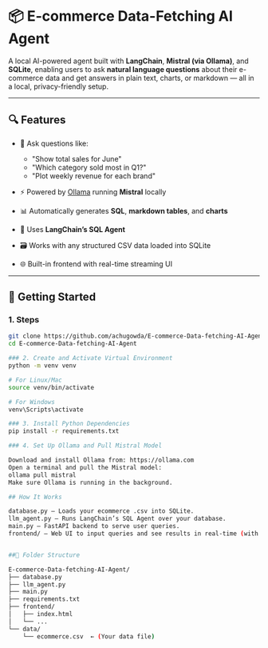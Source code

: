 # 📦 E-commerce Data-Fetching AI Agent

A local AI-powered agent built with **LangChain**, **Mistral (via Ollama)**, and **SQLite**, enabling users to ask **natural language questions** about their e-commerce data and get answers in plain text, charts, or markdown — all in a local, privacy-friendly setup.

---

## 🔍 Features

- 💬 Ask questions like:
  - "Show total sales for June"
  - "Which category sold most in Q1?"
  - "Plot weekly revenue for each brand"

- ⚡ Powered by [Ollama](https://ollama.com) running **Mistral** locally
- 📊 Automatically generates **SQL**, **markdown tables**, and **charts**
- 🧠 Uses **LangChain’s SQL Agent**
- 🗃️ Works with any structured CSV data loaded into SQLite
- 🌐 Built-in frontend with real-time streaming UI

---

## 🚀 Getting Started

### 1. Steps

```bash
git clone https://github.com/achugowda/E-commerce-Data-fetching-AI-Agent.git
cd E-commerce-Data-fetching-AI-Agent

### 2️. Create and Activate Virtual Environment
python -m venv venv

# For Linux/Mac
source venv/bin/activate

# For Windows
venv\Scripts\activate

### 3. Install Python Dependencies
pip install -r requirements.txt

### 4. Set Up Ollama and Pull Mistral Model

Download and install Ollama from: https://ollama.com
Open a terminal and pull the Mistral model:
ollama pull mistral
Make sure Ollama is running in the background.

## How It Works

database.py – Loads your ecommerce .csv into SQLite.
llm_agent.py – Runs LangChain’s SQL Agent over your database.
main.py – FastAPI backend to serve user queries.
frontend/ – Web UI to input queries and see results in real-time (with markdown + charts).


##📂 Folder Structure

E-commerce-Data-fetching-AI-Agent/
├── database.py
├── llm_agent.py
├── main.py
├── requirements.txt
├── frontend/
│   ├── index.html
│   └── ...
└── data/
    └── ecommerce.csv  ← (Your data file)








